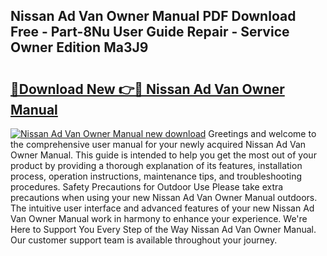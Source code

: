 ## Nissan Ad Van Owner Manual PDF Download Free - Part-8Nu User Guide Repair - Service Owner Edition Ma3J9

# <h2><a href="http://bc78845.oget.top/?id=Nissan+Ad+Van+Owner+Manual">🔗Download New 👉🔴 Nissan Ad Van Owner Manual</a></h2>

[![Nissan Ad Van Owner Manual new download](https://i.imgur.com/5g1atiW.png)](http://bc78845.oget.top/?id=Nissan+Ad+Van+Owner+Manual)
Greetings and welcome to the comprehensive user manual for your newly acquired Nissan Ad Van Owner Manual. This guide is intended to help you get the most out of your product by providing a thorough explanation of its features, installation process, operation instructions, maintenance tips, and troubleshooting procedures. Safety Precautions for Outdoor Use Please take extra precautions when using your new Nissan Ad Van Owner Manual outdoors. The intuitive user interface and advanced features of your new Nissan Ad Van Owner Manual work in harmony to enhance your experience. We're Here to Support You Every Step of the Way Nissan Ad Van Owner Manual. Our customer support team is available throughout your journey.
